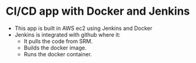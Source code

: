 # CI/CD app with Docker and Jenkins

- This app is built in AWS ec2 using Jenkins and Docker
- Jenkins is integrated with github where it:
    - It pulls the code from SRM.
    - Builds the docker image.
    - Runs the docker container.
    
